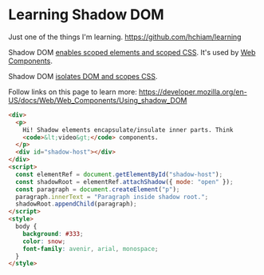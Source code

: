 # Learning Shadow DOM

Just one of the things I'm learning. <https://github.com/hchiam/learning>

Shadow DOM [enables scoped elements and scoped CSS](https://medium.com/duomly-blockchain-online-courses/shadow-dom-vs-virtual-dom-what-is-the-difference-f2611da536ab). It's used by [Web Components](https://github.com/hchiam/learning-web-components).

Shadow DOM [isolates DOM and scopes CSS](https://web.dev/shadowdom-v1/).

Follow links on this page to learn more: <https://developer.mozilla.org/en-US/docs/Web/Web_Components/Using_shadow_DOM>

```html
<div>
  <p>
    Hi! Shadow elements encapsulate/insulate inner parts. Think
    <code>&lt;video&gt;</code> components.
  </p>
  <div id="shadow-host"></div>
</div>
<script>
  const elementRef = document.getElementById("shadow-host");
  const shadowRoot = elementRef.attachShadow({ mode: "open" });
  const paragraph = document.createElement("p");
  paragraph.innerText = "Paragraph inside shadow root.";
  shadowRoot.appendChild(paragraph);
</script>
<style>
  body {
    background: #333;
    color: snow;
    font-family: avenir, arial, monospace;
  }
</style>
```
